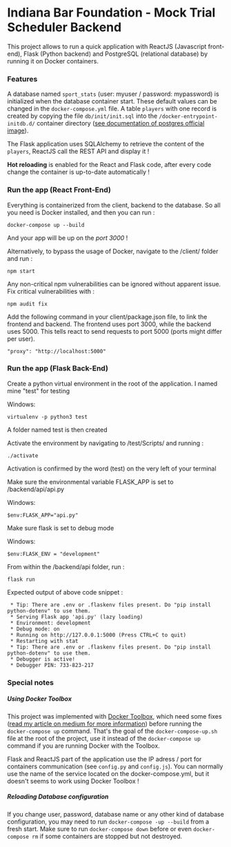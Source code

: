 # Indiana Bar Foundation - Mock Trial Scheduler Backend

This project allows to run a quick application with ReactJS (Javascript front-end), Flask (Python backend) and PostgreSQL (relational database) by running it on Docker containers.

### Features

A database named `sport_stats` (user: myuser / password: mypassword) is initialized when the database container start. These default values can be changed in the `docker-compose.yml` file.
A table `players` with one record is created by copying the file `db/init/init.sql` into the `/docker-entrypoint-initdb.d/` container directory ([see documentation of postgres official image](https://hub.docker.com/_/postgres/)).

The Flask application uses SQLAlchemy to retrieve the content of the `players`, ReactJS call the REST API and display it !

**Hot reloading** is enabled for the React and Flask code, after every code change the container is up-to-date automatically !

### Run the app (React Front-End)

Everything is containerized from the client, backend to the database. So all you need is Docker installed, and then you can run :

```
docker-compose up --build
```

And your app will be up on the *port 3000* !

Alternatively, to bypass the usage of Docker, navigate to the /client/ folder and run :

```
npm start
```

Any non-critical npm vulnerabilities can be ignored without apparent issue. Fix critical vulnerabilities with : 

```
npm audit fix
```

Add the following command in your client/package.json file, to link the frontend and backend.
The frontend uses port 3000, while the backend uses 5000. This tells react to send requests
to port 5000 (ports might differ per user).

```angular2html
"proxy": "http://localhost:5000"
```

### Run the app (Flask Back-End)

Create a python virtual environment in the root of the application. I named mine "test" for testing

Windows:
```
virtualenv -p python3 test
```
A folder named test is then created

Activate the environment by navigating to /test/Scripts/ and running :

```
./activate
```

Activation is confirmed by the word (test) on the very left of your terminal

Make sure the environmental variable FLASK_APP is set to /backend/api/api.py

Windows:
```
$env:FLASK_APP="api.py"
```

Make sure flask is set to debug mode

Windows:
```
$env:FLASK_ENV = "development"
```

From within the /backend/api folder, run :

```
flask run
```

Expected output of above code snippet :

```
 * Tip: There are .env or .flaskenv files present. Do "pip install python-dotenv" to use them.
 * Serving Flask app 'api.py' (lazy loading)
 * Environment: development
 * Debug mode: on
 * Running on http://127.0.0.1:5000 (Press CTRL+C to quit)
 * Restarting with stat
 * Tip: There are .env or .flaskenv files present. Do "pip install python-dotenv" to use them.
 * Debugger is active!
 * Debugger PIN: 733-823-217
```


### Special notes

##### Using Docker Toolbox

This project was implemented with [Docker Toolbox](https://docs.docker.com/toolbox/toolbox_install_windows/), which need some fixes ([read my article on medium for more information](https://medium.com/@thimblot/using-docker-on-windows-without-hyper-v-troubleshooting-tips-2949587f796a)) before running the `docker-compose up` command.
That's the goal of the `docker-compose-up.sh` file at the root of the project, use it instead of the `docker-compose up` command if you are running Docker with the Toolbox.

Flask and ReactJS part of the application use the IP adress / port for containers communication (see `config.py` and `config.js`). You can normally use the name of the service located on the docker-compose.yml, but it doesn't seems to work using Docker Toolbox !

##### Reloading Database configuration

If you change user, password, database name or any other kind of database configuration, you may need to run `docker-compose -up --build` from a fresh start. Make sure to run `docker-compose down` before or even `docker-compose rm` if some containers are stopped but not destroyed.
